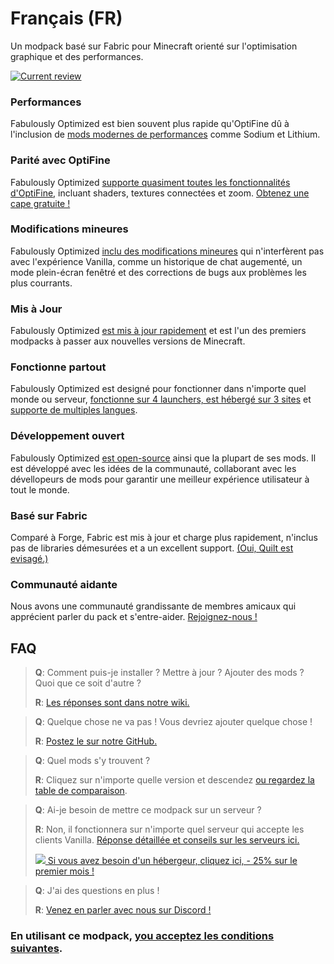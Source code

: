# Français (FR)

Un modpack basé sur Fabric pour Minecraft orienté sur l'optimisation graphique et des performances. 

[![Current review](https://img.youtube.com/vi/bb8G9X5Q_4I/maxresdefault.jpg)](https://www.youtube.com/watch?v=bb8G9X5Q_4I)

### Performances

Fabulously Optimized est bien souvent plus rapide qu'OptiFine dû à l'inclusion de [mods modernes de performances][1] comme Sodium et Lithium.

### Parité avec OptiFine

Fabulously Optimized [supporte quasiment toutes les fonctionnalités d'OptiFine][2], incluant shaders, textures connectées et zoom. [Obtenez une cape gratuite !][3]

### Modifications mineures

Fabulously Optimized [inclu des modifications mineures][4] qui n'interfèrent pas avec l'expérience Vanilla, comme un historique de chat augementé, un mode plein-écran fenêtré et des corrections de bugs aux problèmes les plus courrants.

### Mis à Jour

Fabulously Optimized [est mis à jour rapidement][5] et est l'un des premiers modpacks à passer aux nouvelles versions de Minecraft.

### Fonctionne partout

Fabulously Optimized est designé pour fonctionner dans n'importe quel monde ou serveur, [fonctionne sur 4 launchers, est hébergé sur 3 sites][6] et [supporte de multiples langues][7].

### Développement ouvert

Fabulously Optimized [est open-source][8] ainsi que la plupart de ses mods. Il est développé avec les idées de la communauté, collaborant avec les dévellopeurs de mods pour garantir une meilleur expérience utilisateur à tout le monde.

### Basé sur Fabric

Comparé à Forge, Fabric est mis à jour et charge plus rapidement, n'inclus pas de libraries démesurées et a un excellent support. [(Oui, Quilt est evisagé.)][9]

### Communauté aidante

Nous avons une communauté grandissante de membres amicaux qui apprécient parler du pack et s'entre-aider. [Rejoignez-nous !][10]

## FAQ

> **Q**: Comment puis-je installer ? Mettre à jour ? Ajouter des mods ? Quoi que ce soit d'autre ?
> 
> **R**: [Les réponses sont dans notre wiki.][11]


> **Q**: Quelque chose ne va pas ! Vous devriez ajouter quelque chose !
> 
> **R**: [Postez le sur notre GitHub.][8]


> **Q**: Quel mods s'y trouvent ? 
> 
> **R**: Cliquez sur n'importe quelle version et descendez [ou regardez la table de comparaison][12].


> **Q**: Ai-je besoin de mettre ce modpack sur un serveur ?
> 
> **R**: Non, il fonctionnera sur n'importe quel serveur qui accepte les clients Vanilla. [Réponse détaillée et conseils sur les serveurs ici.][13] 
> 
> [![](https://i.ibb.co/gr9mSxW/image.png) Si vous avez besoin d'un hébergeur, cliquez ici, - 25% sur le premier mois !][14]


> **Q**: J'ai des questions en plus !
> 
> **R**: [Venez en parler avec nous sur Discord !][10]

### En utilisant ce modpack, [you acceptez les conditions suivantes][15].

[1]: https://github.com/Fabulously-Optimized/fabulously-optimized/blob/main/INCLUDED-MODS.md#smooth
[2]: https://fabulously-optimized.gitbook.io/modpack/readme/give-up-optifine
[3]: https://fabulously-optimized.gitbook.io/modpack/readme/free-cape
[4]: https://github.com/Fabulously-Optimized/fabulously-optimized/blob/main/INCLUDED-MODS.md#functional
[5]: https://github.com/Fabulously-Optimized/fabulously-optimized/blob/main/CHANGELOG.md
[6]: https://github.com/Fabulously-Optimized/fabulously-optimized#downloads
[7]: https://fabulously-optimized.gitbook.io/modpack/readme/language-support
[8]: https://github.com/Fabulously-Optimized/fabulously-optimized
[9]: https://github.com/Fabulously-Optimized/fabulously-optimized/issues/257
[10]: https://discord.gg/yxaXtaQqdB
[11]: https://fabulously-optimized.gitbook.io/modpack/
[12]: https://github.com/Fabulously-Optimized/fabulously-optimized/blob/main/INCLUDED-MODS.md
[13]: https://fabulously-optimized.gitbook.io/modpack/readme/server-setup
[14]: https://www.bisecthosting.com/clients/aff.php?aff=2604
[15]: https://github.com/Fabulously-Optimized/fabulously-optimized#disclaimers
